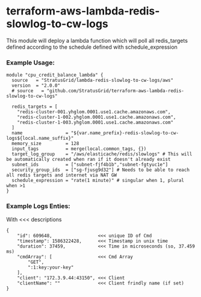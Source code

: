 # terraform-aws-lambda-redis-slowlog-to-cw-logs
This module will deploy a lambda function which will poll all redis_targets defined according to the schedule defined with schedule_expression

### Example Usage:
```
module "cpu_credit_balance_lambda" {
  source   = "StratusGrid/lambda-redis-slowlog-to-cw-logs/aws"
  version  = "2.0.0"
  # source   = "github.com/StratusGrid/terraform-aws-lambda-redis-slowlog-to-cw-logs"

  redis_targets = [
    "redis-cluster-001.yhglom.0001.use1.cache.amazonaws.com",
    "redis-cluster-1-002.yhglom.0001.use1.cache.amazonaws.com",
    "redis-cluster-1-003.yhglom.0001.use1.cache.amazonaws.com"
  ]
  name                = "${var.name_prefix}-redis-slowlog-to-cw-logs${local.name_suffix}"
  memory_size         = 128
  input_tags          = merge(local.common_tags, {})
  target_log_group    = "/aws/elasticache/redis/slowlogs" # This will be automatically created when ran if it doesn't already exist
  subnet_ids          = ["subnet-fjf4b1b","subnet-fgtyuc1e"]
  security_group_ids  = ["sg-fjusg9d32"] # Needs to be able to reach all redis targets and internet via NAT GW
  schedule_expression = "rate(1 minute)" # singular when 1, plural when >1
}
```

### Example Logs Enties:
With <<< descriptions
```
{
    "id": 609648,                 <<< unique ID of Cmd
    "timestamp": 1586322428,      <<< Timestamp in unix time
    "duration": 37459,            <<< Time in microseconds (so, 37.459 ms)
    "cmdArray": [                 <<< Cmd Array
        "GET",
        ":1:key:your-key"
    ],
    "client": "172.3.9.44:43150", <<< Client
    "clientName": ""              <<< Client frindly name (if set)
}
```